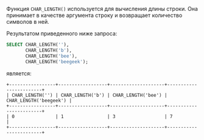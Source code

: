 Функция `CHAR_LENGTH()` используется для вычисления длины строки. Она принимает в качестве аргумента строку и возвращает количество символов в ней.

Результатом приведенного ниже запроса:

```sql
SELECT CHAR_LENGTH(''),
       CHAR_LENGTH('b'),
       CHAR_LENGTH('bee'),
       CHAR_LENGTH('beegeek');
```

является:

```no-highlight
+-----------------+------------------+--------------------+------------------------+
| CHAR_LENGTH('') | CHAR_LENGTH('b') | CHAR_LENGTH('bee') | CHAR_LENGTH('beegeek') |
+-----------------+------------------+--------------------+------------------------+
| 0               | 1                | 3                  | 7                      |
+-----------------+------------------+--------------------+------------------------+
```